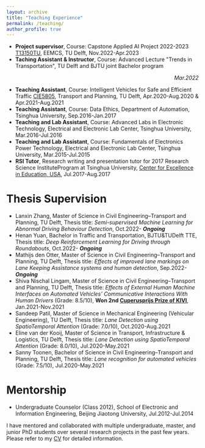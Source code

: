 ```yaml
---
layout: archive
title: "Teaching Experience"
permalink: /teaching/
author_profile: true
---
```


- **Project supervisor**, Course: Capstone Applied AI Project 2022-2023 [T13150TU](https://www.studiegids.tudelft.nl/a101_displayCourse.do?course_id=61851&_NotifyTextSearch_), EEMCS, TU Delft, Nov.2022-Apr.2023
- **Taching Assistant & Instructor**, Course: Advanced Lecture "Trends in Transportation", TU Delft and BJTU joint Bachelor program <p align="right">*Mar.2022*</p>
- **Teaching Assistant**, Course: Intelligent Vehicles for Safe and Efficient Traffic [CIE5805](https://studiegids.tudelft.nl/a101_displayCourse.do?course_id=47890), Transport and Planning, TU Delft, Apr.2020-Aug.2020 & Apr.2021-Aug.2021
- **Teaching Assistant**, Course: Data Ethics, Department of Automation, Tsinghua University, Sep.2016-Jan.2017
- **Teaching and Lab Assistant**, Course: Advanced Labs in Electronic Technology, Electrical and Electronic Lab Center, Tsinghua University, Mar.2016-Jul.2016
- **Teaching and Lab Assistant**, Course: Fundamentals of Electronics Power Technology, Electrical and Electronic Lab Center, Tsinghua University, Mar.2015-Jul.2015
- **RSI Tutor**, Research writing and presentation tutor for 2017 Research Science InstituteProgram at Tsinghua University, [Center for Excellence in Education, USA](https://www.cee.org/), Jul.2017-Aug.2017

 
# Thesis Supervision
- Lanxin Zhang, Master of Science in Civil Engineering–Transport and Planning, TU Delft, Thesis title: *Semi-supervised Machine Learning for Abnormal Driving Behaviour Detection*,  Oct.2022- ***Ongoing***
- Henan Yuan, Bachelor in Traffic and Transportation, BJTU&TUDelft TTE, Thesis title: *Deep Reinforcement Learning for Driving through Roundabouts*, Oct.2022- ***Ongoing***
- Mathijs den Otter, Master of Science in Civil Engineering–Transport and Planning, TU Delft, Thesis title: *Effects of improved lane markings on Lane Keeping Assistance systems and human detection*, Sep.2022- ***Ongoing***
- Shiva Nischal Lingam, Master of Science in Civil Engineering–Transport and Planning, TU Delft, Thesis title: *Effects of External Human Machine Interfaces on Automated Vehicles’ Communicative Interactions With Human Drivers* (Grade: 8.5/10), **Won 2nd [Cuperusprijs Prize of KIVI](https://www.kivi.nl/afdelingen/verkeer-en-vervoer/cuperusprijs)**, Jan.2021-Nov.2021
- Sandeep Patil, Master of Science in Mechanical Engineering (Vehicular Engineering), TU Delft, Thesis title: *Lane Detection using SpatioTemporal Attention* (Grade: 7.0/10), Oct.2020-Aug.2021
- Eline van der Kooij, Master of Science in Transport, Infrastructure & Logistics, TU Delft, Thesis title: *Lane Detection using SpatioTemporal Attention* (Grade: 8.0/10), Jul.2020-May.2021
- Sanny Toonen, Bachelor of Science in Civil Engineering–Transport and Planning, TU Delft, Thesis title: *Lane recognition for automated vehicles* (Grade: 7.5/10), Jul.2020-May.2021


# Mentorship
- Undergraduate Counselor (Class 2012), School of Electronic and Information Engineering, Beijing Jiaotong University, Jul.2012-Jul.2014

I have mentored and collaborated with multiple undergraduate, master, and junior PhD students over several research projects in the past few years. Please refer to my [CV](https://yongqidong.github.io/files/Dong_YongqiCV_20221108.pdf) for detailed information. 
